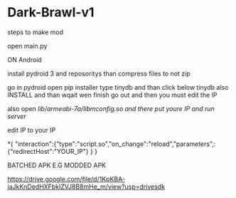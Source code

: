 # Dark-Brawl-v1

steps to make mod

open main.py

ON Android

install pydroid 3 and reposoritys than compress files to not zip 

go in pydroid open pip installer type tinydb and than click below tinydb also INSTALL
and than wqait wen finish go out and then you must edit the IP

also open *lib/armeabi-7a/libmconfig.so and there put youre IP and run server*

edit IP to your IP

*{
"interaction":{"type":"script.so","on_change":"reload","parameters",:{"redirectHost":"YOUR_IP"}
}
}

BATCHED APK E.G MODDED APK

https://drive.google.com/file/d/1KpKBA-jaJkKnDedHXFbkIZVJ8B8mHe_m/view?usp=drivesdk
